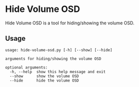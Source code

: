 # Hide Volume OSD

Hide Volume OSD is a tool for hiding/showing the volume OSD.

## Usage

```
usage: hide-volume-osd.py [-h] [--show] [--hide]

arguments for hiding/showing the volume OSD

optional arguments:
  -h, --help  show this help message and exit
  --show      show the volume OSD
  --hide      hide the volume OSD
```
